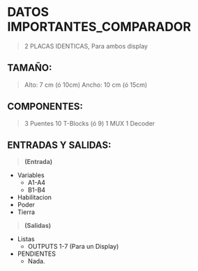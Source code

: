 # DATOS IMPORTANTES_COMPARADOR
> 2 PLACAS IDENTICAS, Para ambos display

## TAMAÑO:
> Alto: 7 cm (ó 10cm)
> Ancho: 10 cm (ó 15cm)

## COMPONENTES:
> 3 Puentes
> 10 T-Blocks (ó 9)
> 1 MUX
> 1 Decoder

## ENTRADAS Y SALIDAS:

> **(Entrada)**
- Variables
    - A1-A4
    - B1-B4
- Habilitacion
- Poder
- Tierra

> **(Salidas)**
- Listas
    - OUTPUTS 1-7 (Para un Display)
- PENDIENTES
    - Nada.
